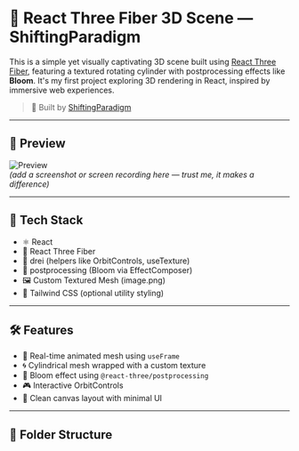 # 🌌 React Three Fiber 3D Scene — ShiftingParadigm

This is a simple yet visually captivating 3D scene built using [React Three Fiber](https://docs.pmnd.rs/react-three-fiber), featuring a textured rotating cylinder with postprocessing effects like **Bloom**. It's my first project exploring 3D rendering in React, inspired by immersive web experiences.

> 🚀 Built by [ShiftingParadigm](https://github.com/yourusername)

---

## 📸 Preview

![Preview](./screenshot.png)  
*(add a screenshot or screen recording here — trust me, it makes a difference)*

---

## 🧩 Tech Stack

- ⚛️ React
- 🌌 React Three Fiber
- 🎨 drei (helpers like OrbitControls, useTexture)
- 🌟 postprocessing (Bloom via EffectComposer)
- 🖼️ Custom Textured Mesh (image.png)
- 💅 Tailwind CSS (optional utility styling)

---

## 🛠️ Features

- 🔁 Real-time animated mesh using `useFrame`
- 🌀 Cylindrical mesh wrapped with a custom texture
- 🌈 Bloom effect using `@react-three/postprocessing`
- 🎮 Interactive OrbitControls
- 🎨 Clean canvas layout with minimal UI

---

## 🧱 Folder Structure


